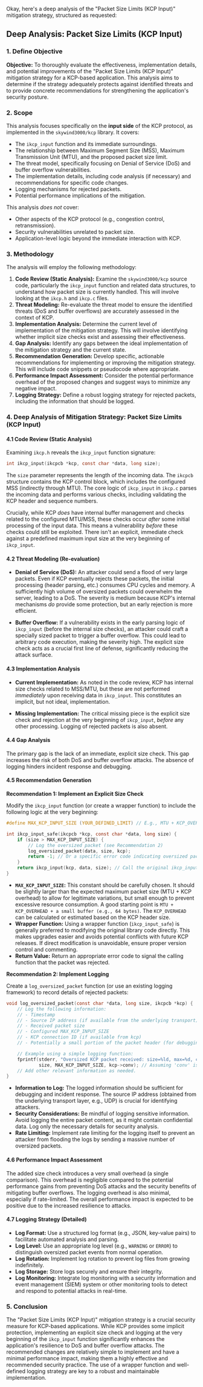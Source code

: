 Okay, here's a deep analysis of the "Packet Size Limits (KCP Input)" mitigation strategy, structured as requested:

## Deep Analysis: Packet Size Limits (KCP Input)

### 1. Define Objective

**Objective:** To thoroughly evaluate the effectiveness, implementation details, and potential improvements of the "Packet Size Limits (KCP Input)" mitigation strategy for a KCP-based application.  This analysis aims to determine if the strategy adequately protects against identified threats and to provide concrete recommendations for strengthening the application's security posture.

### 2. Scope

This analysis focuses specifically on the **input side** of the KCP protocol, as implemented in the `skywind3000/kcp` library.  It covers:

*   The `ikcp_input` function and its immediate surroundings.
*   The relationship between Maximum Segment Size (MSS), Maximum Transmission Unit (MTU), and the proposed packet size limit.
*   The threat model, specifically focusing on Denial of Service (DoS) and buffer overflow vulnerabilities.
*   The implementation details, including code analysis (if necessary) and recommendations for specific code changes.
*   Logging mechanisms for rejected packets.
*   Potential performance implications of the mitigation.

This analysis *does not* cover:

*   Other aspects of the KCP protocol (e.g., congestion control, retransmission).
*   Security vulnerabilities unrelated to packet size.
*   Application-level logic beyond the immediate interaction with KCP.

### 3. Methodology

The analysis will employ the following methodology:

1.  **Code Review (Static Analysis):** Examine the `skywind3000/kcp` source code, particularly the `ikcp_input` function and related data structures, to understand how packet size is currently handled.  This will involve looking at the `ikcp.h` and `ikcp.c` files.
2.  **Threat Modeling:**  Re-evaluate the threat model to ensure the identified threats (DoS and buffer overflows) are accurately assessed in the context of KCP.
3.  **Implementation Analysis:** Determine the current level of implementation of the mitigation strategy.  This will involve identifying whether implicit size checks exist and assessing their effectiveness.
4.  **Gap Analysis:** Identify any gaps between the ideal implementation of the mitigation strategy and the current state.
5.  **Recommendation Generation:**  Develop specific, actionable recommendations for implementing or improving the mitigation strategy.  This will include code snippets or pseudocode where appropriate.
6.  **Performance Impact Assessment:**  Consider the potential performance overhead of the proposed changes and suggest ways to minimize any negative impact.
7.  **Logging Strategy:** Define a robust logging strategy for rejected packets, including the information that should be logged.

### 4. Deep Analysis of Mitigation Strategy: Packet Size Limits (KCP Input)

#### 4.1 Code Review (Static Analysis)

Examining `ikcp.h` reveals the `ikcp_input` function signature:

```c
int ikcp_input(ikcpcb *kcp, const char *data, long size);
```

The `size` parameter represents the length of the incoming data.  The `ikcpcb` structure contains the KCP control block, which includes the configured MSS (indirectly through MTU).  The core logic of `ikcp_input` in `ikcp.c` parses the incoming data and performs various checks, including validating the KCP header and sequence numbers.

Crucially, while KCP *does* have internal buffer management and checks related to the configured MTU/MSS, these checks occur *after* some initial processing of the input data.  This means a vulnerability *before* these checks could still be exploited.  There isn't an explicit, immediate check against a predefined maximum input size at the very beginning of `ikcp_input`.

#### 4.2 Threat Modeling (Re-evaluation)

*   **Denial of Service (DoS):**  An attacker could send a flood of very large packets.  Even if KCP eventually rejects these packets, the initial processing (header parsing, etc.) consumes CPU cycles and memory.  A sufficiently high volume of oversized packets could overwhelm the server, leading to a DoS.  The severity is medium because KCP's internal mechanisms *do* provide some protection, but an early rejection is more efficient.

*   **Buffer Overflow:**  If a vulnerability exists in the early parsing logic of `ikcp_input` (before the internal size checks), an attacker could craft a specially sized packet to trigger a buffer overflow.  This could lead to arbitrary code execution, making the severity high.  The explicit size check acts as a crucial first line of defense, significantly reducing the attack surface.

#### 4.3 Implementation Analysis

*   **Current Implementation:** As noted in the code review, KCP has internal size checks related to MSS/MTU, but these are not performed *immediately* upon receiving data in `ikcp_input`.  This constitutes an implicit, but not ideal, implementation.

*   **Missing Implementation:**  The critical missing piece is the explicit size check and rejection at the very beginning of `ikcp_input`, *before* any other processing.  Logging of rejected packets is also absent.

#### 4.4 Gap Analysis

The primary gap is the lack of an immediate, explicit size check.  This gap increases the risk of both DoS and buffer overflow attacks.  The absence of logging hinders incident response and debugging.

#### 4.5 Recommendation Generation

**Recommendation 1: Implement an Explicit Size Check**

Modify the `ikcp_input` function (or create a wrapper function) to include the following logic at the very beginning:

```c
#define MAX_KCP_INPUT_SIZE (YOUR_DEFINED_LIMIT) // E.g., MTU + KCP_OVERHEAD + small_buffer

int ikcp_input_safe(ikcpcb *kcp, const char *data, long size) {
    if (size > MAX_KCP_INPUT_SIZE) {
        // Log the oversized packet (see Recommendation 2)
        log_oversized_packet(data, size, kcp);
        return -1; // Or a specific error code indicating oversized packet
    }
    return ikcp_input(kcp, data, size); // Call the original ikcp_input
}
```

*   **`MAX_KCP_INPUT_SIZE`:** This constant should be carefully chosen.  It should be slightly larger than the expected maximum packet size (MTU + KCP overhead) to allow for legitimate variations, but small enough to prevent excessive resource consumption.  A good starting point is `MTU + KCP_OVERHEAD + a small buffer (e.g., 64 bytes)`.  The `KCP_OVERHEAD` can be calculated or estimated based on the KCP header size.
*   **Wrapper Function:** Using a wrapper function (`ikcp_input_safe`) is generally preferred to modifying the original library code directly. This makes upgrades easier and avoids potential conflicts with future KCP releases.  If direct modification is unavoidable, ensure proper version control and commenting.
*   **Return Value:**  Return an appropriate error code to signal the calling function that the packet was rejected.

**Recommendation 2: Implement Logging**

Create a `log_oversized_packet` function (or use an existing logging framework) to record details of rejected packets:

```c
void log_oversized_packet(const char *data, long size, ikcpcb *kcp) {
    // Log the following information:
    // - Timestamp
    // - Source IP address (if available from the underlying transport)
    // - Received packet size
    // - Configured MAX_KCP_INPUT_SIZE
    // - KCP connection ID (if available from kcp)
    // - Potentially a small portion of the packet header (for debugging)

    // Example using a simple logging function:
    fprintf(stderr, "Oversized KCP packet received: size=%ld, max=%d, connection_id=%u\n",
            size, MAX_KCP_INPUT_SIZE, kcp->conv); // Assuming 'conv' is the connection ID
    // Add other relevant information as needed.
}
```

*   **Information to Log:**  The logged information should be sufficient for debugging and incident response.  The source IP address (obtained from the underlying transport layer, e.g., UDP) is crucial for identifying attackers.
*   **Security Considerations:**  Be mindful of logging sensitive information.  Avoid logging the entire packet content, as it might contain confidential data.  Log only the necessary details for security analysis.
* **Rate Limiting:** Implement rate limiting for the logging itself to prevent an attacker from flooding the logs by sending a massive number of oversized packets.

#### 4.6 Performance Impact Assessment

The added size check introduces a very small overhead (a single comparison).  This overhead is negligible compared to the potential performance gains from preventing DoS attacks and the security benefits of mitigating buffer overflows.  The logging overhead is also minimal, especially if rate-limited.  The overall performance impact is expected to be positive due to the increased resilience to attacks.

#### 4.7 Logging Strategy (Detailed)

*   **Log Format:** Use a structured log format (e.g., JSON, key-value pairs) to facilitate automated analysis and parsing.
*   **Log Level:** Use an appropriate log level (e.g., `WARNING` or `ERROR`) to distinguish oversized packet events from normal operation.
*   **Log Rotation:** Implement log rotation to prevent log files from growing indefinitely.
*   **Log Storage:** Store logs securely and ensure their integrity.
*   **Log Monitoring:**  Integrate log monitoring with a security information and event management (SIEM) system or other monitoring tools to detect and respond to potential attacks in real-time.

### 5. Conclusion

The "Packet Size Limits (KCP Input)" mitigation strategy is a crucial security measure for KCP-based applications.  While KCP provides some implicit protection, implementing an explicit size check and logging at the very beginning of the `ikcp_input` function significantly enhances the application's resilience to DoS and buffer overflow attacks.  The recommended changes are relatively simple to implement and have a minimal performance impact, making them a highly effective and recommended security practice. The use of a wrapper function and well-defined logging strategy are key to a robust and maintainable implementation.